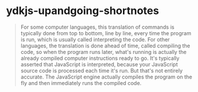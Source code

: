 # ydkjs-upandgoing-shortnotes

> For some computer languages, this translation of commands is typically done from top to bottom, line by line, every time the program is run, which is usually called interpreting the code.
For other languages, the translation is done ahead of time, called compiling the code, so when the program runs later, what's running is actually the already compiled computer instructions ready to go.
It's typically asserted that JavaScript is interpreted, because your JavaScript source code is processed each time it's run. But that's not entirely accurate. The JavaScript engine actually compiles the program on the fly and then immediately runs the compiled code.
